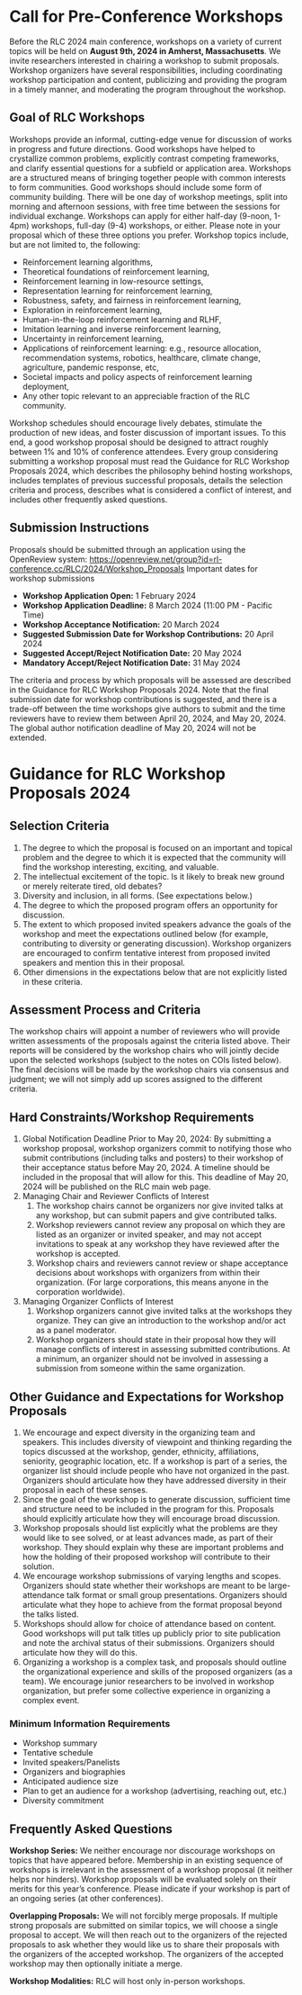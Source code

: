 # Call for Pre-Conference Workshops
 
Before the RLC 2024 main conference, workshops on a variety of current topics will be held on **August 9th, 2024 in Amherst, Massachusetts**. We invite researchers interested in chairing a workshop to submit proposals. Workshop organizers have several responsibilities, including coordinating workshop participation and content, publicizing and providing the program in a timely manner, and moderating the program throughout the workshop.
 
## Goal of RLC Workshops
Workshops provide an informal, cutting-edge venue for discussion of works in progress and future directions. Good workshops have helped to crystallize common problems, explicitly contrast competing frameworks, and clarify essential questions for a subfield or application area.  Workshops are a structured means of bringing together people with common interests to form communities. Good workshops should include some form of community building.
There will be one day of workshop meetings, split into morning and afternoon sessions, with free time between the sessions for individual exchange. Workshops can apply for either half-day (9-noon, 1-4pm) workshops, full-day (9-4) workshops, or either. Please note in your proposal which of these three options you prefer.
Workshop topics include, but are not limited to, the following:

* Reinforcement learning algorithms,
* Theoretical foundations of reinforcement learning,
* Reinforcement learning in low-resource settings, 
* Representation learning for reinforcement learning,
* Robustness, safety, and fairness in reinforcement learning, 
* Exploration in reinforcement learning,
* Human-in-the-loop reinforcement learning and RLHF,
* Imitation learning and inverse reinforcement learning,
* Uncertainty in reinforcement learning,
* Applications of reinforcement learning: e.g., resource allocation, recommendation systems, robotics, healthcare, climate change, agriculture, pandemic response, etc,
* Societal impacts and policy aspects of reinforcement learning deployment,
* Any other topic relevant to an appreciable fraction of the RLC community. 

Workshop schedules should encourage lively debates, stimulate the production of new ideas, and foster discussion of important issues. To this end, a good workshop proposal should be designed to attract roughly between 1% and 10% of conference attendees. 
Every group considering submitting a workshop proposal must read the Guidance for RLC Workshop Proposals 2024, which describes the philosophy behind hosting workshops, includes templates of previous successful proposals, details the selection criteria and process, describes what is considered a conflict of interest, and includes other frequently asked questions.
 
## Submission Instructions
Proposals should be submitted through an application using the OpenReview system:  https://openreview.net/group?id=rl-conference.cc/RLC/2024/Workshop_Proposals
Important dates for workshop submissions 

* **Workshop Application Open:** 1 February 2024
* **Workshop Application Deadline:** 8 March 2024 (11:00 PM - Pacific Time)
* **Workshop Acceptance Notification:** 20 March 2024
* **Suggested Submission Date for Workshop Contributions:** 20 April 2024
* **Suggested Accept/Reject Notification Date:** 20 May 2024 
* **Mandatory Accept/Reject Notification Date:** 31 May 2024 

The criteria and process by which proposals will be assessed are described in the Guidance for RLC Workshop Proposals 2024.
Note that the final submission date for workshop contributions is suggested, and there is a trade-off between the time workshops give authors to submit and the time reviewers have to review them between April 20, 2024, and May 20, 2024. 
The global author notification deadline of May 20, 2024 will not be extended.

# Guidance for RLC Workshop Proposals 2024


## Selection Criteria
1. The degree to which the proposal is focused on an important and topical problem and the degree to which it is expected that the community will find the workshop interesting, exciting, and valuable. 
2. The intellectual excitement of the topic. Is it likely to break new ground or merely reiterate tired, old debates?
3. Diversity and inclusion, in all forms. (See expectations below.)
4. The degree to which the proposed program offers an opportunity for discussion.
5. The extent to which proposed invited speakers advance the goals of the workshop and meet the expectations outlined below (for example, contributing to diversity or generating discussion). Workshop organizers are encouraged to confirm tentative interest from proposed invited speakers and mention this in their proposal.
6. Other dimensions in the expectations below that are not explicitly listed in these criteria.

## Assessment Process and Criteria
The workshop chairs will appoint a number of reviewers who will provide written assessments of the proposals against the criteria listed above. Their reports will be considered by the workshop chairs who will jointly decide upon the selected workshops (subject to the notes on COIs listed below). The final decisions will be made by the workshop chairs via consensus and judgment; we will not simply add up scores assigned to the different criteria.
## Hard Constraints/Workshop Requirements
1. Global Notification Deadline Prior to May 20, 2024: By submitting a workshop proposal, workshop organizers commit to notifying those who submit contributions (including talks and posters) to their workshop of their acceptance status before May 20, 2024. A timeline should be included in the proposal that will allow for this.  This deadline of May 20, 2024 will be published on the RLC main web page.
2. Managing Chair and Reviewer Conflicts of Interest
    1. The workshop chairs cannot be organizers nor give invited talks at any workshop, but can submit papers and give contributed talks.
    2. Workshop reviewers cannot review any proposal on which they are listed as an organizer or invited speaker, and may not accept invitations to speak at any workshop they have reviewed after the workshop is accepted.
    3. Workshop chairs and reviewers cannot review or shape acceptance decisions about workshops with organizers from within their organization. (For large corporations, this means anyone in the corporation worldwide).
3. Managing Organizer Conflicts of Interest
    1. Workshop organizers cannot give invited talks at the workshops they organize. They can give an introduction to the workshop and/or act as a panel moderator.
    2. Workshop organizers should state in their proposal how they will manage conflicts of interest in assessing submitted contributions. At a minimum, an organizer should not be involved in assessing a submission from someone within the same organization. 

## Other Guidance and Expectations for Workshop Proposals 
1. We encourage and expect diversity in the organizing team and speakers. This includes diversity of viewpoint and thinking regarding the topics discussed at the workshop, gender, ethnicity, affiliations, seniority, geographic location, etc. If a workshop is part of a series, the organizer list should include people who have not organized in the past. Organizers should articulate how they have addressed diversity in their proposal in each of these senses. 
2. Since the goal of the workshop is to generate discussion, sufficient time and structure need to be included in the program for this. Proposals should explicitly articulate how they will encourage broad discussion. 
3. Workshop proposals should list explicitly what the problems are they would like to see solved, or at least advances made, as part of their workshop. They should explain why these are important problems and how the holding of their proposed workshop will contribute to their solution.
4. We encourage workshop submissions of varying lengths and scopes. Organizers should state whether their workshops are meant to be large-attendance talk format or small group presentations. Organizers should articulate what they hope to achieve from the format proposal beyond the talks listed.
5. Workshops should allow for choice of attendance based on content. Good workshops will put talk titles up publicly prior to site publication and note the archival status of their submissions. Organizers should articulate how they will do this.
6. Organizing a workshop is a complex task, and proposals should outline the organizational experience and skills of the proposed organizers (as a team). We encourage junior researchers to be involved in workshop organization, but prefer some collective experience in organizing a complex event.

### Minimum Information Requirements
* Workshop summary
* Tentative schedule
* Invited speakers/Panelists
* Organizers and biographies
* ​Anticipated audience size
* Plan to get an audience for a workshop (advertising, reaching out, etc.)
* Diversity commitment

## Frequently Asked Questions

**Workshop Series:**
    We neither encourage nor discourage workshops on topics that have appeared before. Membership in an existing sequence of workshops is irrelevant in the assessment of a workshop proposal (it neither helps nor hinders). Workshop proposals will be evaluated solely on their merits for this year’s conference. Please indicate if your workshop is part of an ongoing series (at other conferences).

**Overlapping Proposals:**
We will not forcibly merge proposals.  If multiple strong proposals are submitted on similar topics, we will choose a single proposal to accept. We will then reach out to the organizers of the rejected proposals to ask whether they would like us to share their proposals with the organizers of the accepted workshop. The organizers of the accepted workshop may then optionally initiate a merge. 

**Workshop Modalities:**
RLC will host only in-person workshops. 





